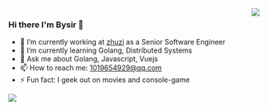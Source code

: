 <img align="right" src="https://github-readme-stats.vercel.app/api?username=zbysir&hide_title=true&layout=compact&show_icons=true&hide_rank=true"/>

### Hi there I'm Bysir 👋

- 🔭 I’m currently working at [zhuzi](https://www.zhuzi.com.cn) as a Senior Software Engineer
- 🌱 I’m currently learning Golang, Distributed Systems
- 💬 Ask me about Golang, Javascript, Vuejs
- 📫 How to reach me: 1019654929@qq.com
- ⚡ Fun fact: I geek out on movies and console-game

<img src="https://github-readme-stats.vercel.app/api/top-langs/?username=zbysir&layout=compact&hide_title=true"/>
